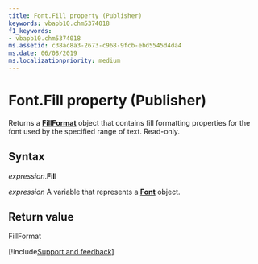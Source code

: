 ```yaml
---
title: Font.Fill property (Publisher)
keywords: vbapb10.chm5374018
f1_keywords:
- vbapb10.chm5374018
ms.assetid: c38ac8a3-2673-c968-9fcb-ebd5545d4da4
ms.date: 06/08/2019
ms.localizationpriority: medium
---
```



# Font.Fill property (Publisher)

Returns a **[FillFormat](Publisher.FillFormat.md)** object that contains fill formatting properties for the font used by the specified range of text. Read-only.


## Syntax

_expression_.**Fill**

_expression_ A variable that represents a **[Font](Publisher.Font.md)** object.


## Return value

FillFormat



[!include[Support and feedback](~/includes/feedback-boilerplate.md)]